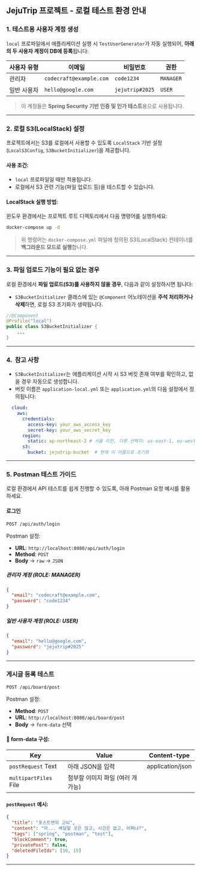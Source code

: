 
##  JejuTrip 프로젝트 - 로컬 테스트 환경 안내

### 1. 테스트용 사용자 계정 생성

`local` 프로파일에서 애플리케이션 실행 시 `TestUserGenerator`가 자동 실행되어, **아래의 두 사용자 계정이 DB에 등록**됩니다:

| 사용자 유형 | 이메일                     | 비밀번호            | 권한        |
| ------ | ----------------------- | --------------- | --------- |
| 관리자    | `codecraft@example.com` | `code1234`      | `MANAGER` |
| 일반 사용자 | `hello@google.com`      | `jejutrip#2025` | `USER`    |

> 이 계정들은 **Spring Security 기반 인증 및 인가 테스트**용으로 사용됩니다.

---

### 2.  로컬 S3(LocalStack) 설정

프로젝트에서는 S3를 로컬에서 사용할 수 있도록 `LocalStack` 기반 설정(`LocalS3Config`, `S3BucketInitializer`)을 제공합니다.

#### 사용 조건:

* `local` 프로파일일 때만 적용됩니다.
* 로컬에서 S3 관련 기능(파일 업로드 등)을 테스트할 수 있습니다.

#### LocalStack 실행 방법:

윈도우 환경에서는 프로젝트 루트 디렉토리에서 다음 명령어를 실행하세요:

```bash
docker-compose up -d
```

> 위 명령어는 `docker-compose.yml` 파일에 정의된 S3(LocalStack) 컨테이너를 **백그라운드 모드로 실행**합니다.

---

### 3.  파일 업로드 기능이 필요 없는 경우

로컬 환경에서 **파일 업로드(S3)를 사용하지 않을 경우**, 다음과 같이 설정하시면 됩니다:

* `S3BucketInitializer` 클래스에 있는 `@Component` 어노테이션을 **주석 처리하거나 삭제**하면, 로컬 S3 초기화가 생략됩니다.

```java
//@Component
@Profile("local")
public class S3BucketInitializer {
    ...
}
```

---

### 4. ️ 참고 사항

* `S3BucketInitializer`는 애플리케이션 시작 시 S3 버킷 존재 여부를 확인하고, 없을 경우 자동으로 생성합니다.
* 버킷 이름은 `application-local.yml` 또는 `application.yml`의 다음 설정에서 정의됩니다:

```yaml
  cloud:
    aws:
      credentials:
        access-key: your_aws_access_key
        secret-key: your_aws_secret_key
      region:
        static: ap-northeast-2 # 서울 리전, 다른 선택지: us-east-1, eu-west-1 등
      s3:
        bucket: jejutrip-bucket  # 현재 이 이름으로 초기화

```
---

### 5. Postman 테스트 가이드

로컬 환경에서 API 테스트를 쉽게 진행할 수 있도록, 아래 Postman 요청 예시를 활용하세요.

#### 로그인

`POST /api/auth/login`

Postman 설정:

* **URL**: `http://localhost:8080/api/auth/login`
* **Method**: `POST`
* **Body** → `raw` → `JSON`

#####  관리자 계정 (ROLE: MANAGER)

```json
{
  "email": "codecraft@example.com",
  "password": "code1234"
}
```

#####  일반 사용자 계정 (ROLE: USER)

```json
{
  "email": "hello@google.com",
  "password": "jejutrip#2025"
}
```

---

### 게시글 등록 테스트

`POST /api/board/post`

Postman 설정:

* **Method**: `POST`
* **URL**: `http://localhost:8080/api/board/post`
* **Body** → `form-data` 선택

#### 📌 form-data 구성:

| Key                   | Value                    | Content-type     |
|-----------------------| ---------------------------- |------------------|
| `postRequest`    Text | 아래 JSON을 입력 | application/json |
| `multipartFiles` File | 첨부할 이미지 파일 (여러 개 가능)         |                  |

#### `postRequest` 예시:

```json
{
  "title": "포스트맨의 고뇌",
  "content": "아... 배달할 곳은 많고, 시간은 없고, 어쩌냐?",
  "tags": ["spring", "postman", "test"],
  "blockComment": true,
  "privatePost": false,
  "deletedFileIds": [10, 15]
}
```
---
